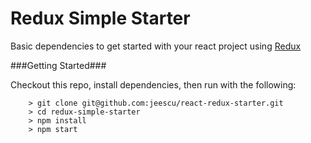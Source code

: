 # Redux Simple Starter

Basic dependencies to get started with your react project using [Redux](http://redux.js.org/)

###Getting Started###

Checkout this repo, install dependencies, then run with the following:

```
	> git clone git@github.com:jeescu/react-redux-starter.git
	> cd redux-simple-starter
	> npm install
	> npm start
```
